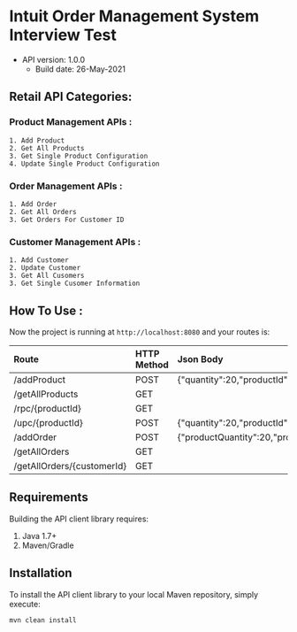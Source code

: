 # Intuit Order Management System Interview Test


- API version: 1.0.0
    - Build date: 26-May-2021
    
## Retail API Categories:
### Product Management APIs :
    1. Add Product
    2. Get All Products
    3. Get Single Product Configuration
    4. Update Single Product Configuration
### Order Management APIs :
    1. Add Order
    2. Get All Orders
    3. Get Orders For Customer ID
### Customer Management APIs :
    1. Add Customer
    2. Update Customer
    3. Get All Cusomers
    3. Get Single Cusomer Information


## How To Use :

Now the project is running at `http://localhost:8080` and your routes is:


| Route                                                      | HTTP Method       | Json Body                           	                                                        |
|:-----------------------------------------------------------|:------------------|:---------------------------------------------------------------------------------------------|
| /addProduct     	                                         | POST       	     | {"quantity":20,"productId":4,"price":75.0,"productName":"ProConnect 2"                       |
| /getAllProducts  	                                         | GET      	     |                                                                                              |
| /rpc/{productId}  	                                     | GET      	     |                                                                                              |
| /upc/{productId}                                           | POST        	     |{"quantity":20,"productId":4,"price":75.0,"productName":"ProConnect 2"                        |
| /addOrder                                                  | POST        	     |{"productQuantity":20,"productId":2,"orderId":9991,"customerId":12345,"productPrice":75.0}    |
| /getAllOrders                                              | GET        	     |                                                                                	            |
| /getAllOrders/{customerId}                                 | GET        	     |                                                                                 	            |


## Requirements

Building the API client library requires:
1. Java 1.7+
2. Maven/Gradle

## Installation

To install the API client library to your local Maven repository, simply execute:

```shell
mvn clean install
```

